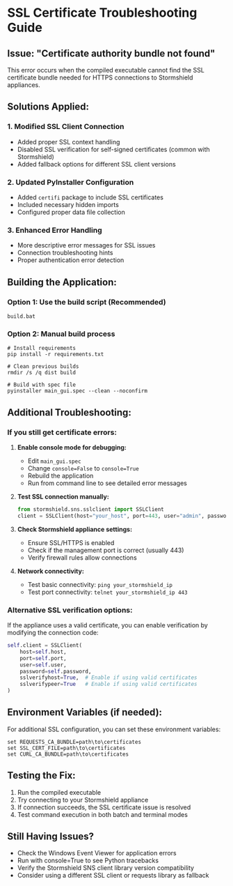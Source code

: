 # SSL Certificate Troubleshooting Guide

## Issue: "Certificate authority bundle not found"

This error occurs when the compiled executable cannot find the SSL certificate bundle needed for HTTPS connections to Stormshield appliances.

## Solutions Applied:

### 1. Modified SSL Client Connection
- Added proper SSL context handling
- Disabled SSL verification for self-signed certificates (common with Stormshield)
- Added fallback options for different SSL client versions

### 2. Updated PyInstaller Configuration
- Added `certifi` package to include SSL certificates
- Included necessary hidden imports
- Configured proper data file collection

### 3. Enhanced Error Handling
- More descriptive error messages for SSL issues
- Connection troubleshooting hints
- Proper authentication error detection

## Building the Application:

### Option 1: Use the build script (Recommended)
```batch
build.bat
```

### Option 2: Manual build process
```batch
# Install requirements
pip install -r requirements.txt

# Clean previous builds
rmdir /s /q dist build

# Build with spec file
pyinstaller main_gui.spec --clean --noconfirm
```

## Additional Troubleshooting:

### If you still get certificate errors:

1. **Enable console mode for debugging:**
   - Edit `main_gui.spec`
   - Change `console=False` to `console=True`
   - Rebuild the application
   - Run from command line to see detailed error messages

2. **Test SSL connection manually:**
   ```python
   from stormshield.sns.sslclient import SSLClient
   client = SSLClient(host="your_host", port=443, user="admin", password="password", sslverifyhost=False)
   ```

3. **Check Stormshield appliance settings:**
   - Ensure SSL/HTTPS is enabled
   - Check if the management port is correct (usually 443)
   - Verify firewall rules allow connections

4. **Network connectivity:**
   - Test basic connectivity: `ping your_stormshield_ip`
   - Test port connectivity: `telnet your_stormshield_ip 443`

### Alternative SSL verification options:

If the appliance uses a valid certificate, you can enable verification by modifying the connection code:
```python
self.client = SSLClient(
    host=self.host,
    port=self.port,
    user=self.user,
    password=self.password,
    sslverifyhost=True,  # Enable if using valid certificates
    sslverifypeer=True   # Enable if using valid certificates
)
```

## Environment Variables (if needed):

For additional SSL configuration, you can set these environment variables:
```batch
set REQUESTS_CA_BUNDLE=path\to\certificates
set SSL_CERT_FILE=path\to\certificates
set CURL_CA_BUNDLE=path\to\certificates
```

## Testing the Fix:

1. Run the compiled executable
2. Try connecting to your Stormshield appliance
3. If connection succeeds, the SSL certificate issue is resolved
4. Test command execution in both batch and terminal modes

## Still Having Issues?

- Check the Windows Event Viewer for application errors
- Run with console=True to see Python tracebacks
- Verify the Stormshield SNS client library version compatibility
- Consider using a different SSL client or requests library as fallback
